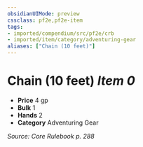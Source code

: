 ```yaml
---
obsidianUIMode: preview
cssclass: pf2e,pf2e-item
tags:
- imported/compendium/src/pf2e/crb
- imported/item/category/adventuring-gear
aliases: ["Chain (10 feet)"]
---
```

# Chain (10 feet) *Item 0*  

- **Price** 4 gp
- **Bulk** 1
- **Hands** 2
- **Category** Adventuring Gear



*Source: Core Rulebook p. 288*